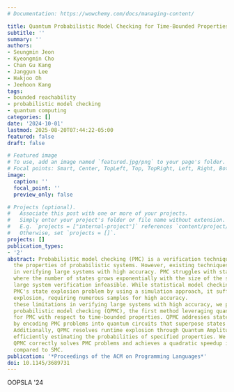 ```yaml
---
# Documentation: https://wowchemy.com/docs/managing-content/

title: Quantum Probabilistic Model Checking for Time-Bounded Properties
subtitle: ''
summary: ''
authors:
- Seungmin Jeon
- Kyeongmin Cho
- Chan Gu Kang
- Janggun Lee
- Hakjoo Oh
- Jeehoon Kang
tags:
- bounded reachability
- probabilistic model checking
- quantum computing
categories: []
date: '2024-10-01'
lastmod: 2025-08-20T07:44:22-05:00
featured: false
draft: false

# Featured image
# To use, add an image named `featured.jpg/png` to your page's folder.
# Focal points: Smart, Center, TopLeft, Top, TopRight, Left, Right, BottomLeft, Bottom, BottomRight.
image:
  caption: ''
  focal_point: ''
  preview_only: false

# Projects (optional).
#   Associate this post with one or more of your projects.
#   Simply enter your project's folder or file name without extension.
#   E.g. `projects = ["internal-project"]` references `content/project/deep-learning/index.md`.
#   Otherwise, set `projects = []`.
projects: []
publication_types:
- '2'
abstract: Probabilistic model checking (PMC) is a verification technique for analyzing
  the properties of probabilistic systems. However, existing techniques face challenges
  in verifying large systems with high accuracy. PMC struggles with state explosion,
  where the number of states grows exponentially with the size of the system, making
  large system verification infeasible. While statistical model checking (SMC) avoids
  PMC's state explosion problem by using a simulation approach, it suffers from runtime
  explosion, requiring numerous samples for high accuracy.                 To address
  these limitations in verifying large systems with high accuracy, we present quantum
  probabilistic model checking (QPMC), the first method leveraging quantum computing
  for PMC with respect to time-bounded properties. QPMC addresses state explosion
  by encoding PMC problems into quantum circuits that superpose states within qubits.
  Additionally, QPMC resolves runtime explosion through Quantum Amplitude Estimation,
  efficiently estimating the probabilities of specified properties. We prove that
  QPMC correctly solves PMC problems and achieves a quadratic speedup in time complexity
  compared to SMC.
publication: '*Proceedings of the ACM on Programming Languages*'
doi: 10.1145/3689731
---
```

OOPSLA '24